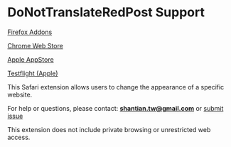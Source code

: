 # DoNotTranslateRedPost Support


[Firefox Addons](https://addons.mozilla.org/en-US/firefox/addon/do-not-translate-reddit/)

[Chrome Web Store](https://chromewebstore.google.com/detail/do-not-translate-reddit/ikgghmbdhdpmkonakecjkmjdngodplmm)

[Apple AppStore](https://apps.apple.com/us/app/donottranslateredpost/id6747731143)

[Testflight (Apple)](https://testflight.apple.com/join/fACgjm3k)

This Safari extension allows users to change the appearance of a specific website.

For help or questions, please contact: **shantian.tw@gmail.com** or [submit issue](https://github.com/TaYaKi71751/DoNotTranslateRedPost/issues)

This extension does not include private browsing or unrestricted web access.
